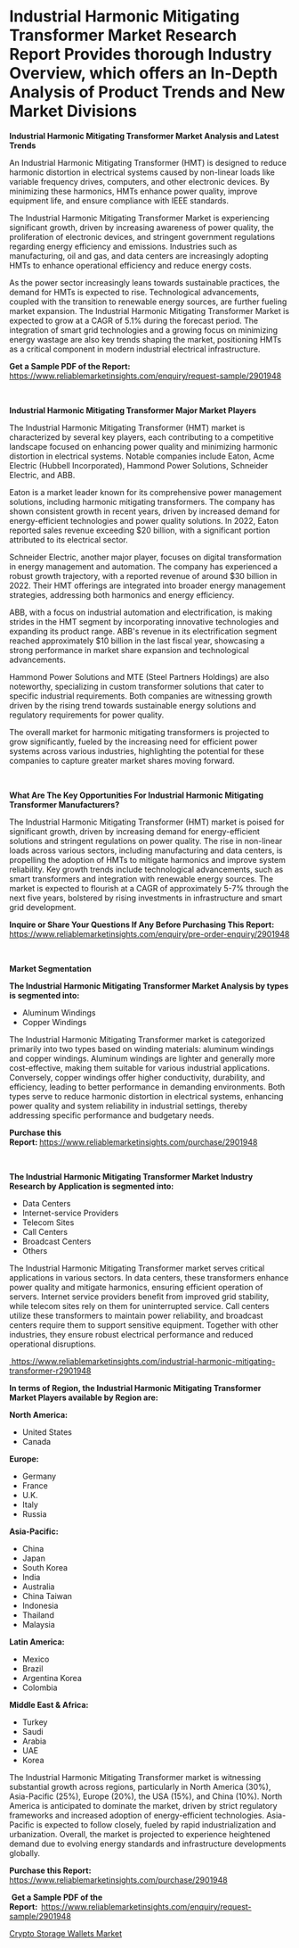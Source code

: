 <p><h1>Industrial Harmonic Mitigating Transformer Market Research Report Provides thorough Industry Overview, which offers an In-Depth Analysis of Product Trends and New Market Divisions</h1></p><p><strong>Industrial Harmonic Mitigating Transformer Market Analysis and Latest Trends</strong></p>
<p><p>An Industrial Harmonic Mitigating Transformer (HMT) is designed to reduce harmonic distortion in electrical systems caused by non-linear loads like variable frequency drives, computers, and other electronic devices. By minimizing these harmonics, HMTs enhance power quality, improve equipment life, and ensure compliance with IEEE standards.</p><p>The Industrial Harmonic Mitigating Transformer Market is experiencing significant growth, driven by increasing awareness of power quality, the proliferation of electronic devices, and stringent government regulations regarding energy efficiency and emissions. Industries such as manufacturing, oil and gas, and data centers are increasingly adopting HMTs to enhance operational efficiency and reduce energy costs. </p><p>As the power sector increasingly leans towards sustainable practices, the demand for HMTs is expected to rise. Technological advancements, coupled with the transition to renewable energy sources, are further fueling market expansion. The Industrial Harmonic Mitigating Transformer Market is expected to grow at a CAGR of 5.1% during the forecast period. The integration of smart grid technologies and a growing focus on minimizing energy wastage are also key trends shaping the market, positioning HMTs as a critical component in modern industrial electrical infrastructure.</p></p>
<p><strong>Get a Sample PDF of the Report:&nbsp;</strong> <a href="https://www.reliablemarketinsights.com/enquiry/request-sample/2901948?utm_campaign=2891&utm_medium=2&utm_source=Github&utm_content=ia&utm_term=11032025&utm_id=industrial-harmonic-mitigating-transformer">https://www.reliablemarketinsights.com/enquiry/request-sample/2901948</a></p>
<p>&nbsp;</p>
<p><strong>Industrial Harmonic Mitigating Transformer Major Market Players</strong></p>
<p><p>The Industrial Harmonic Mitigating Transformer (HMT) market is characterized by several key players, each contributing to a competitive landscape focused on enhancing power quality and minimizing harmonic distortion in electrical systems. Notable companies include Eaton, Acme Electric (Hubbell Incorporated), Hammond Power Solutions, Schneider Electric, and ABB.</p><p>Eaton is a market leader known for its comprehensive power management solutions, including harmonic mitigating transformers. The company has shown consistent growth in recent years, driven by increased demand for energy-efficient technologies and power quality solutions. In 2022, Eaton reported sales revenue exceeding $20 billion, with a significant portion attributed to its electrical sector.</p><p>Schneider Electric, another major player, focuses on digital transformation in energy management and automation. The company has experienced a robust growth trajectory, with a reported revenue of around $30 billion in 2022. Their HMT offerings are integrated into broader energy management strategies, addressing both harmonics and energy efficiency.</p><p>ABB, with a focus on industrial automation and electrification, is making strides in the HMT segment by incorporating innovative technologies and expanding its product range. ABB's revenue in its electrification segment reached approximately $10 billion in the last fiscal year, showcasing a strong performance in market share expansion and technological advancements.</p><p>Hammond Power Solutions and MTE (Steel Partners Holdings) are also noteworthy, specializing in custom transformer solutions that cater to specific industrial requirements. Both companies are witnessing growth driven by the rising trend towards sustainable energy solutions and regulatory requirements for power quality.</p><p>The overall market for harmonic mitigating transformers is projected to grow significantly, fueled by the increasing need for efficient power systems across various industries, highlighting the potential for these companies to capture greater market shares moving forward.</p></p>
<p>&nbsp;</p>
<p><strong>What Are The Key Opportunities For Industrial Harmonic Mitigating Transformer Manufacturers?</strong></p>
<p><p>The Industrial Harmonic Mitigating Transformer (HMT) market is poised for significant growth, driven by increasing demand for energy-efficient solutions and stringent regulations on power quality. The rise in non-linear loads across various sectors, including manufacturing and data centers, is propelling the adoption of HMTs to mitigate harmonics and improve system reliability. Key growth trends include technological advancements, such as smart transformers and integration with renewable energy sources. The market is expected to flourish at a CAGR of approximately 5-7% through the next five years, bolstered by rising investments in infrastructure and smart grid development.</p></p>
<p><strong>Inquire or Share Your Questions If Any Before Purchasing This Report:</strong> <a href="https://www.reliablemarketinsights.com/enquiry/pre-order-enquiry/2901948?utm_campaign=2891&utm_medium=2&utm_source=Github&utm_content=ia&utm_term=11032025&utm_id=industrial-harmonic-mitigating-transformer">https://www.reliablemarketinsights.com/enquiry/pre-order-enquiry/2901948</a></p>
<p>&nbsp;</p>
<p><strong>Market Segmentation</strong></p>
<p><strong>The Industrial Harmonic Mitigating Transformer Market Analysis by types is segmented into:</strong></p>
<p><ul><li>Aluminum Windings</li><li>Copper Windings</li></ul></p>
<p><p>The Industrial Harmonic Mitigating Transformer market is categorized primarily into two types based on winding materials: aluminum windings and copper windings. Aluminum windings are lighter and generally more cost-effective, making them suitable for various industrial applications. Conversely, copper windings offer higher conductivity, durability, and efficiency, leading to better performance in demanding environments. Both types serve to reduce harmonic distortion in electrical systems, enhancing power quality and system reliability in industrial settings, thereby addressing specific performance and budgetary needs.</p></p>
<p><strong>Purchase this Report:&nbsp;</strong><a href="https://www.reliablemarketinsights.com/purchase/2901948?utm_campaign=2891&utm_medium=2&utm_source=Github&utm_content=ia&utm_term=11032025&utm_id=industrial-harmonic-mitigating-transformer">https://www.reliablemarketinsights.com/purchase/2901948</a></p>
<p>&nbsp;</p>
<p><strong>The Industrial Harmonic Mitigating Transformer Market Industry Research by Application is segmented into:</strong></p>
<p><ul><li>Data Centers</li><li>Internet-service Providers</li><li>Telecom Sites</li><li>Call Centers</li><li>Broadcast Centers</li><li>Others</li></ul></p>
<p><p>The Industrial Harmonic Mitigating Transformer market serves critical applications in various sectors. In data centers, these transformers enhance power quality and mitigate harmonics, ensuring efficient operation of servers. Internet service providers benefit from improved grid stability, while telecom sites rely on them for uninterrupted service. Call centers utilize these transformers to maintain power reliability, and broadcast centers require them to support sensitive equipment. Together with other industries, they ensure robust electrical performance and reduced operational disruptions.</p></p>
<p><a href="https://www.reliablemarketinsights.com/industrial-harmonic-mitigating-transformer-r2901948?utm_campaign=2891&utm_medium=2&utm_source=Github&utm_content=ia&utm_term=11032025&utm_id=industrial-harmonic-mitigating-transformer">&nbsp;https://www.reliablemarketinsights.com/industrial-harmonic-mitigating-transformer-r2901948</a></p>
<p><strong>In terms of Region, the Industrial Harmonic Mitigating Transformer Market Players available by Region are:</strong></p>
<p>
    <p> <strong> North America: </strong>
        <ul>
            <li>United States</li>
            <li>Canada</li>
        </ul>
        </p> 
    <p> <strong> Europe: </strong>
        <ul>
            <li>Germany</li>
            <li>France</li>
            <li>U.K.</li>
            <li>Italy</li>
            <li>Russia</li>
        </ul>
        </p> 
    <p> <strong> Asia-Pacific: </strong>
        <ul>
            <li>China</li>
            <li>Japan</li>
            <li>South Korea</li>
            <li>India</li>
            <li>Australia</li>
            <li>China Taiwan</li>
            <li>Indonesia</li>
            <li>Thailand</li>
            <li>Malaysia</li>
        </ul>
        </p> 
    <p> <strong> Latin America: </strong>
        <ul>
            <li>Mexico</li>
            <li>Brazil</li>
            <li>Argentina Korea</li>
            <li>Colombia</li>
        </ul>
        </p> 
    <p> <strong> Middle East & Africa: </strong>
        <ul>
            <li>Turkey</li>
            <li>Saudi</li>
            <li>Arabia</li>
            <li>UAE</li>
            <li>Korea</li>
        </ul>
    </p>
    </p>
<p><p>The Industrial Harmonic Mitigating Transformer market is witnessing substantial growth across regions, particularly in North America (30%), Asia-Pacific (25%), Europe (20%), the USA (15%), and China (10%). North America is anticipated to dominate the market, driven by strict regulatory frameworks and increased adoption of energy-efficient technologies. Asia-Pacific is expected to follow closely, fueled by rapid industrialization and urbanization. Overall, the market is projected to experience heightened demand due to evolving energy standards and infrastructure developments globally.</p></p>
<p><strong>Purchase this Report: </strong><a href="https://www.reliablemarketinsights.com/purchase/2901948?utm_campaign=2891&utm_medium=2&utm_source=Github&utm_content=ia&utm_term=11032025&utm_id=industrial-harmonic-mitigating-transformer">https://www.reliablemarketinsights.com/purchase/2901948</a></p>
<p>&nbsp;<strong>Get a Sample PDF of the Report:&nbsp;&nbsp;</strong><a href="https://www.reliablemarketinsights.com/enquiry/request-sample/2901948?utm_campaign=2891&utm_medium=2&utm_source=Github&utm_content=ia&utm_term=11032025&utm_id=industrial-harmonic-mitigating-transformer">https://www.reliablemarketinsights.com/enquiry/request-sample/2901948</a></p>
<p><strong></strong></p>
<p><p><a href="https://github.com/dovbusmrking/Market-Research-Report-List-1/blob/main/crypto-storage-wallets-market.md?utm_campaign=2891&utm_medium=2&utm_source=Github&utm_content=ia&utm_term=11032025&utm_id=industrial-harmonic-mitigating-transformer">Crypto Storage Wallets Market</a></p></p>